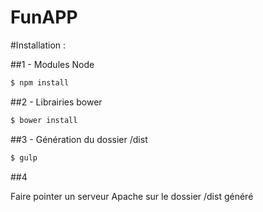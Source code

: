 # FunAPP

#Installation :

##1 - Modules Node 

```bash
$ npm install
```

##2 - Librairies bower

```bash
$ bower install
```

##3 - Génération du dossier /dist

```bash
$ gulp
```

##4

Faire pointer un serveur Apache sur le dossier /dist généré